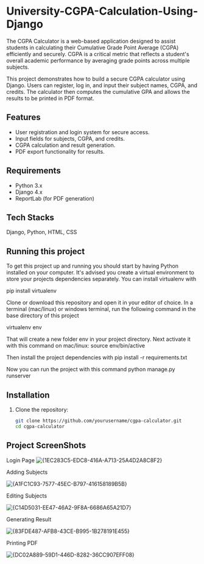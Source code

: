 # University-CGPA-Calculation-Using-Django
The CGPA Calculator is a web-based application designed to assist students in calculating their Cumulative Grade Point Average (CGPA) efficiently and securely. CGPA is a critical metric that reflects a student's overall academic performance by averaging grade points across multiple subjects. 

This project demonstrates how to build a secure CGPA calculator using Django. Users can register, log in, and input their subject names, CGPA, and credits. The calculator then computes the cumulative GPA and allows the results to be printed in PDF format.

## Features
- User registration and login system for secure access.
- Input fields for subjects, CGPA, and credits.
- CGPA calculation and result generation.
- PDF export functionality for results.

## Requirements
- Python 3.x
- Django 4.x
- ReportLab (for PDF generation)

## Tech Stacks
Django, Python, HTML, CSS

## Running this project
To get this project up and running you should start by having Python installed on your computer. It's advised you create a virtual environment to store your projects dependencies separately. You can install virtualenv with

pip install virtualenv

Clone or download this repository and open it in your editor of choice. In a terminal (mac/linux) or windows terminal, run the following command in the base directory of this project

virtualenv env

That will create a new folder env in your project directory. Next activate it with this command on mac/linux: source env/bin/active

Then install the project dependencies with pip install -r requirements.txt

Now you can run the project with this command python manage.py runserver

## Installation

1. Clone the repository:
   ```bash
   git clone https://github.com/yourusername/cgpa-calculator.git
   cd cgpa-calculator
## Project ScreenShots
Login Page
![{1EC283C5-EDC8-416A-A713-25A4D2A8C8F2}](https://github.com/user-attachments/assets/7f66cc34-a98f-4f63-9cbb-0af85dec0100)

Adding Subjects

![{A1FC1C93-7577-45EC-B797-416158189B5B}](https://github.com/user-attachments/assets/74cf8719-8b9b-4c0b-98f9-409b8d9c630f)

Editing Subjects

![{C14D5031-EE47-46A2-9F8A-6686A65A21D7}](https://github.com/user-attachments/assets/78d1a00a-104b-4bb2-ac9b-36bb38694c7a)


Generating Result

![{83FDE487-AFB8-43CE-B995-1B278191E455}](https://github.com/user-attachments/assets/3bcf4d4b-a20c-49fd-b872-d4c53d6ac600)

Printing PDF

![{DC02A889-59D1-446D-8282-36CC907EFF08}](https://github.com/user-attachments/assets/a1a42fc3-89f4-4d0d-8c6a-db62d70a20d9)



